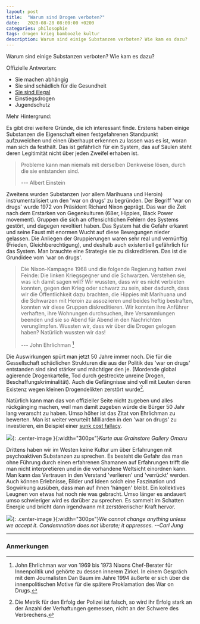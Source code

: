 ```yaml
---
layout: post
title:  "Warum sind Drogen verboten?"
date:   2020-08-28 08:00:00 +0200
categories: philosophie
tags: drogen krieg bamboozle kultur
description: Warum sind einige Substanzen verboten? Wie kam es dazu?
---
```


Warum sind einige Substanzen verboten? Wie kam es dazu?

Offizielle Antworten: 
- Sie machen abhängig
- Sie sind schädlich für die Gesundheit
- [Sie sind illegal](https://de.wikipedia.org/wiki/Marlene_Mortler#Umstrittene_Cannabis-Politik)
- Einstiegsdrogen
- Jugendschutz

Mehr Hintergrund:

Es gibt drei weitere Gründe, die ich interessant finde. Erstens haben einige Substanzen die Eigenschaft einen festgefahrenen Standpunkt aufzuweichen und einen überhaupt erkennen zu lassen was es ist, woran man sich da festhält. Das ist gefährlich für ein System, das auf Säulen steht deren Legitimität nicht über jeden Zweifel erhaben ist.

>Probleme kann man niemals mit derselben Denkweise lösen, durch die sie entstanden sind.
>
> --- Albert Einstein

Zweitens wurden Substanzen (vor allem Marihuana und Heroin) instrumentalisiert um den 'war on drugs' zu begründen. Der Begriff 'war on drugs' wurde 1972 von Präsident Richard Nixon geprägt. Das war die Zeit nach dem Erstarken von Gegenkulturen (68er, Hippies, Black Power movement). Gruppen die sich an offensichtichen Fehlern des Systems gestört, und dagegen revoltiert haben. Das System hat die Gefahr erkannt und seine Faust mit enormen Wucht auf diese Bewegungen nieder gelassen. Die Anliegen der Gruppierungen waren sehr real und vernünftig (Frieden, Gleichberechtigung), und deshalb auch existentiell gefährlich für das System. Man brauchte eine Strategie sie zu diskreditieren. Das ist die Grundidee vom 'war on drugs'.

> Die Nixon-Kampagne 1968 und die folgende Regierung hatten zwei Feinde: Die linken Kriegsgegner und die Schwarzen. Verstehen sie, was ich damit sagen will? Wir wussten, dass wir es nicht verbieten konnten, gegen den Krieg oder schwarz zu sein, aber dadurch, dass wir die Öffentlichkeit dazu brachten, die Hippies mit Marihuana und die Schwarzen mit Heroin zu assoziieren und beides heftig bestraften, konnten wir diese Gruppen diskreditieren. Wir konnten ihre Anführer verhaften, ihre Wohnungen durchsuchen, ihre Versammlungen beenden und sie so Abend für Abend in den Nachrichten verunglimpfen. Wussten wir, dass wir über die Drogen gelogen haben? Natürlich wussten wir das!
>
> --- John Ehrlichman [^1]

Die Auswirkungen spürt man jetzt 50 Jahre immer noch. Die für die Gessellschaft schädlichen Strukturen die aus der Politik des 'war on drugs' entstanden sind sind stärker und mächtiger den je. (Mordende global agierende Drogenkartelle, Tod durch gestreckte unreine Drogen, Beschaffungskriminalität). Auch die Gefängnisse sind voll mit Leuten deren Existenz wegen kleinen Drogendelikten zerstört wurde[^2].

Natürlich kann man das von offizieller Seite nicht zugeben und alles rückgänging machen, weil man damit zugeben würde die Bürger 50 Jahr lang verarscht zu haben. Umso höher ist das Zitat von Ehrlichman zu bewerten. Man ist weiter verurteilt Milliarden in den 'war on drugs' zu investieren, ein Beispiel einer [sunk cost fallacy](https://en.wikipedia.org/wiki/Sunk_cost).

![]({{'/assets/images/bamboozle.jpg'}}){: .center-image }{:width="300px"}*Karte aus Grainstore Gallery Omaru*

Drittens haben wir im Westen keine Kultur um über Erfahrungen mit psychoaktiven Substanzen zu sprechen. Es besteht die Gefahr das man ohne Führung durch einen erfahrenen Shamanen auf Erfahrungen trifft die man nicht interpretieren und in die vorhandene Weltsicht einordnen kann. Man kann das Vertrauen in den Verstand 'verlieren' und 'verrückt' werden. Auch können Erlebnisse, Bilder und Ideen solch eine Faszination und Sogwirkung ausüben, dass man auf ihnen 'hängen' bleibt. 
Ein kollektives Leugnen von etwas hat noch nie was gebracht. Umso länger es andauert umso schwieriger wird es darüber zu sprechen. Es sammelt im Schatten Energie und bricht dann irgendwann mit zerstörerischer Kraft hervor.

![]({{'/assets/images/carljung.jpg'}}){: .center-image }{:width="300px"}*We cannot change anything unless we accept it. Condemnation does not liberate; it oppresses. --Carl Jung*


------------------------
### Anmerkungen


[^1]: John Ehrlichman war von 1969 bis 1973 Nixons Chef-Berater für Innenpolitik und gehörte zu dessen innerem Zirkel. In einem Gespräch mit dem Journalisten Dan Baum im Jahre 1994 äußerte er sich über die innenpolitischen Motive für die spätere Proklamation des War on Drugs.

[^2]: Die Metrik für den Erfolg der Polizei ist falsch, so wird ihr Erfolg stark an der Anzahl der Verhaftungen gemessen, nicht an der Schwere des Verbrechens.




